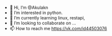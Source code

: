 - 👋 Hi, I’m @Akulakn
- 👀 I’m interested in python.
- 🌱 I’m currently learning linux, restapi, 
- 💞️ I’m looking to collaborate on ...
- 📫 How to reach me https://vk.com/id44503076

<!---
Akulakn/Akulakn is a ✨ special ✨ repository because its `README.md` (this file) appears on your GitHub profile.
You can click the Preview link to take a look at your changes.
--->
